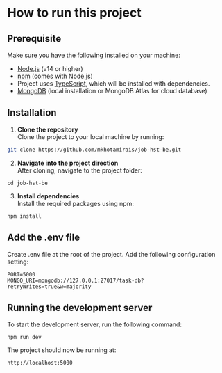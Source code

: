 # How to run this project

## Prerequisite
Make sure you have the following installed on your machine:
- [Node.js](https://nodejs.org/en/) (v14 or higher)
- [npm](https://www.npmjs.com/get-npm) (comes with Node.js)
- Project uses [TypeScript](https://www.typescriptlang.org/), which will be installed with dependencies.
- [MongoDB](https://www.mongodb.com/) (local installation or MongoDB Atlas for cloud database)

## Installation
1. **Clone the repository**   
Clone the project to your local machine by running:

  ```bash
  git clone https://github.com/mkhotamirais/job-hst-be.git
  ```
2. **Navigate into the project direction**  
After cloning, navigate to the project folder:

  ```
  cd job-hst-be
  ```
3. **Install dependencies**   
Install the required packages using npm:
  ```
  npm install
  ```

## Add the .env file
Create .env file at the root of the project. Add the following configuration setting:

  ```
  PORT=5000
  MONGO_URI=mongodb://127.0.0.1:27017/task-db?retryWrites=true&w=majority
  ```

## Running the development server   
To start the development server, run the following command:

  ```
  npm run dev
  ```
The project should now be running at:

  ```
  http://localhost:5000
  ```